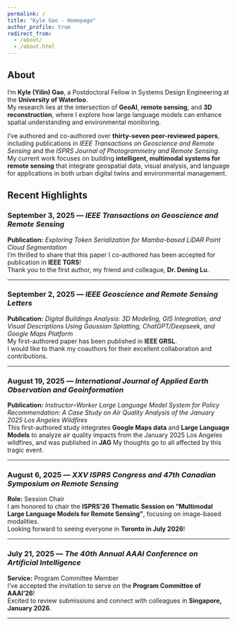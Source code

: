 ```yaml
---
permalink: /
title: "Kyle Gao - Homepage"
author_profile: true
redirect_from: 
  - /about/
  - /about.html
---
```

## About

I’m **Kyle (Yilin) Gao**, a Postdoctoral Fellow in Systems Design Engineering at the **University of Waterloo**.  
My research lies at the intersection of **GeoAI**, **remote sensing**, and **3D reconstruction**, where I explore how large language models can enhance spatial understanding and environmental monitoring.  

I’ve authored and co-authored over **thirty-seven peer-reviewed papers**, including publications in *IEEE Transactions on Geoscience and Remote Sensing* and the *ISPRS Journal of Photogrammetry and Remote Sensing*.
My current work focuses on building **intelligent, multimodal systems for remote sensing** that integrate geospatial data, visual analysis, and language for applications in both urban digital twins and environmental management.

## Recent Highlights

### September 3, 2025 — *IEEE Transactions on Geoscience and Remote Sensing*
**Publication:** *Exploring Token Serialization for Mamba-based LiDAR Point Cloud Segmentation*  
I’m thrilled to share that this paper I co-authored has been accepted for publication in **IEEE TGRS**!  
Thank you to the first author, my friend and colleague, **Dr. Dening Lu**.

---

### September 2, 2025 — *IEEE Geoscience and Remote Sensing Letters*  
**Publication:** *Digital Buildings Analysis: 3D Modeling, GIS Integration, and Visual Descriptions Using Gaussian Splatting, ChatGPT/Deepseek, and Google Maps Platform*  
My first-authored paper has been published in **IEEE GRSL**.  
I would like to thank my coauthors for their excellent collaboration and contributions.

---

### August 19, 2025 — *International Journal of Applied Earth Observation and Geoinformation*  
**Publication:** *Instructor–Worker Large Language Model System for Policy Recommendation: A Case Study on Air Quality Analysis of the January 2025 Los Angeles Wildfires*  
This first-authored study integrates **Google Maps data** and **Large Language Models** to analyze air quality impacts from the January 2025 Los Angeles wildfires, and was published in **JAG** 
My thoughts go to all affected by this tragic event.

---

### August 6, 2025 — *XXV ISPRS Congress and 47th Canadian Symposium on Remote Sensing*  
**Role:** Session Chair  
I am honored to chair the **ISPRS’26 Thematic Session on “Multimodal Large Language Models for Remote Sensing”**, focusing on image-based modalities.  
Looking forward to seeing everyone in **Toronto in July 2026**!

---

### July 21, 2025 — *The 40th Annual AAAI Conference on Artificial Intelligence*  
**Service:** Program Committee Member  
I’ve accepted the invitation to serve on the **Program Committee of AAAI’26**!  
Excited to review submissions and connect with colleagues in **Singapore, January 2026**.

---